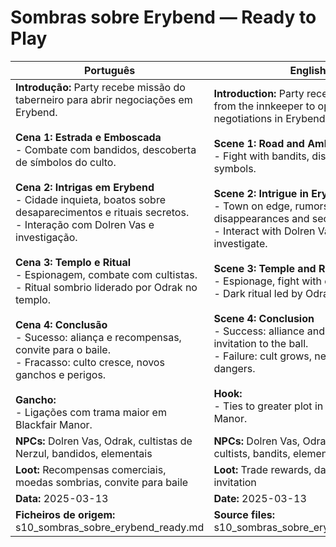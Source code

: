 # Sombras sobre Erybend — Ready to Play

| Português                                                                                                                                                                                                                                                                                                                                                                                                                                                                                                                                                                                                                                                                                                | English                                                                                                                                                                                                                                                                                                                                                                                                                                                                                                                                                                                                                                                                                    |
| -------------------------------------------------------------------------------------------------------------------------------------------------------------------------------------------------------------------------------------------------------------------------------------------------------------------------------------------------------------------------------------------------------------------------------------------------------------------------------------------------------------------------------------------------------------------------------------------------------------------------------------------------------------------------------------------------------- | ------------------------------------------------------------------------------------------------------------------------------------------------------------------------------------------------------------------------------------------------------------------------------------------------------------------------------------------------------------------------------------------------------------------------------------------------------------------------------------------------------------------------------------------------------------------------------------------------------------------------------------------------------------------------------------------ |
| **Introdução:** Party recebe missão do taberneiro para abrir negociações em Erybend.<br><br>**Cena 1: Estrada e Emboscada**<br>- Combate com bandidos, descoberta de símbolos do culto.<br><br>**Cena 2: Intrigas em Erybend**<br>- Cidade inquieta, boatos sobre desaparecimentos e rituais secretos.<br>- Interação com Dolren Vas e investigação.<br><br>**Cena 3: Templo e Ritual**<br>- Espionagem, combate com cultistas.<br>- Ritual sombrio liderado por Odrak no templo.<br><br>**Cena 4: Conclusão**<br>- Sucesso: aliança e recompensas, convite para o baile.<br>- Fracasso: culto cresce, novos ganchos e perigos.<br><br>**Gancho:**<br>- Ligações com trama maior em Blackfair Manor.<br> | **Introduction:** Party receives a mission from the innkeeper to open trade negotiations in Erybend.<br><br>**Scene 1: Road and Ambush**<br>- Fight with bandits, discovery of cult symbols.<br><br>**Scene 2: Intrigue in Erybend**<br>- Town on edge, rumors of disappearances and secret rituals.<br>- Interact with Dolren Vas and investigate.<br><br>**Scene 3: Temple and Ritual**<br>- Espionage, fight with cultists.<br>- Dark ritual led by Odrak in the temple.<br><br>**Scene 4: Conclusion**<br>- Success: alliance and rewards, invitation to the ball.<br>- Failure: cult grows, new hooks and dangers.<br><br>**Hook:**<br>- Ties to greater plot in Blackfair Manor.<br> |
| **NPCs:** Dolren Vas, Odrak, cultistas de Nerzul, bandidos, elementais                                                                                                                                                                                                                                                                                                                                                                                                                                                                                                                                                                                                                                   | **NPCs:** Dolren Vas, Odrak, Nerzul cultists, bandits, elementals                                                                                                                                                                                                                                                                                                                                                                                                                                                                                                                                                                                                                          |
| **Loot:** Recompensas comerciais, moedas sombrias, convite para baile                                                                                                                                                                                                                                                                                                                                                                                                                                                                                                                                                                                                                                    | **Loot:** Trade rewards, dark coins, ball invitation                                                                                                                                                                                                                                                                                                                                                                                                                                                                                                                                                                                                                                       |
| **Data:** 2025-03-13                                                                                                                                                                                                                                                                                                                                                                                                                                                                                                                                                                                                                                                                                     | **Date:** 2025-03-13                                                                                                                                                                                                                                                                                                                                                                                                                                                                                                                                                                                                                                                                       |
| **Ficheiros de origem:** s10_sombras_sobre_erybend_ready.md                                                                                                                                                                                                                                                                                                                                                                                                                                                                                                                                                                                                                                              | **Source files:** s10_sombras_sobre_erybend_ready.md                                                                                                                                                                                                                                                                                                                                                                                                                                                                                                                                                                                                                                       |
